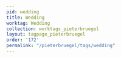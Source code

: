 ```yaml
---
pid: wedding
title: Wedding
worktag: Wedding
collection: worktags_pieterbruegel
layout: tagpage_pieterbruegel
order: '172'
permalink: "/pieterbruegel/tags/wedding"
---
```

